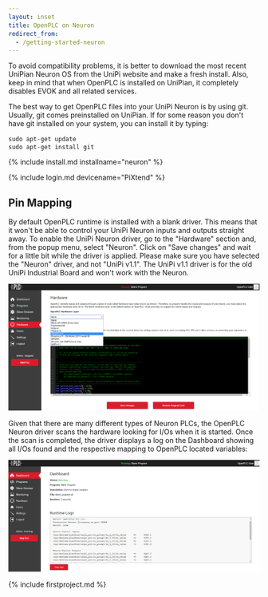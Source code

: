 ```yaml
---
layout: inset
title: OpenPLC on Neuron
redirect_from:
  - /getting-started-neuron
---
```


To avoid compatibility problems, it is better to download the most recent
UniPian Neuron OS from the UniPi website and make a fresh install. Also, keep
in mind that when OpenPLC is installed on UniPian, it completely disables EVOK
and all related services.​

The best way to get OpenPLC files into your UniPi Neuron is by using git.
Usually, git comes preinstalled on UniPian. If for some reason you don't have
git installed on your system, you can install it by typing:

```
sudo apt-get update
sudo apt-get install git
```

{% include install.md installname="neuron" %}

{% include login.md devicename="PiXtend" %}

## Pin Mapping

By default OpenPLC runtime is installed with a blank driver. This means that
it won't be able to control your UniPi Neuron inputs and outputs straight away.
To enable the UniPi Neuron driver, go to the "Hardware" section and, from the
popup menu, select "Neuron". Click on "Save changes" and wait for a little bit
while the driver is applied. Please make sure you have selected the "Neuron"
driver, and not "UniPi v1.1". The UniPi v1.1 driver is for the old UniPi
Industrial Board and won't work with the Neuron.

![](/runtime/img/selecthw.png)

Given that there are many different types of Neuron PLCs, the OpenPLC Neuron
driver scans the hardware looking for I/Os when it is started. Once the scan
is completed, the driver displays a log on the Dashboard showing all I/Os
found and the respective mapping to OpenPLC located variables:

![](pinout.png)

{% include firstproject.md %}
